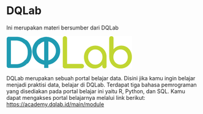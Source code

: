 # DQLab
Ini merupakan materi bersumber dari DQLab

![](https://github.com/erginakp/DQLab/blob/main/Images/DQ_Lab2.png)


DQLab merupakan sebuah portal belajar data. Disini jika kamu ingin belajar menjadi praktisi data, belajar di DQLab. Terdapat tiga bahasa pemrograman yang disediakan pada portal belajar ini yaitu R, Python, dan SQL. Kamu dapat mengakses portal belajarnya melalui link berikut:
https://academy.dqlab.id/main/module
